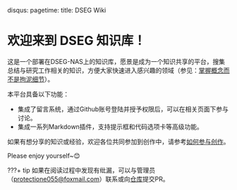 disqus:
pagetime:
title: DSEG Wiki

# 欢迎来到 **DSEG 知识库**！
这是一个部署在DSEG-NAS上的知识库，愿景是成为一个知识共享的平台，搜集总结与研究工作相关的知识，方便大家快速进入感兴趣的领域（参见：[掌握概念而不是拘泥细节](intro/vision.md)）。

本平台具备以下功能：

 - 集成了留言系统，通过Github账号登陆并授予权限后，可以在相关页面下参与讨论。
 - 集成一系列Markdown插件，支持提示框和代码选项卡等高级功能。

如果有想分享的知识或经验，欢迎各位共同参加到创作中，请参考[如何参与创作](intro/how-to-participate.md)。

Please enjoy yourself~😊

???+ tip
    如果在阅读过程中发现有纰漏，可以与管理员（<a href="mailto:protectione055@foxmail.com">protectione055@foxmail.com</a>）联系或向[仓库](https://github.com/szu-dseg/dseg-wiki)提交PR。
    

<!-- 本项目受 [OI Wiki](https://oi-wiki.org/) 的启发，特此致谢。 -->

<!-- <script>
  // #758
  document.getElementsByClassName('md-nav__title')[1].click()
</script> -->